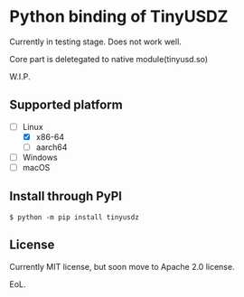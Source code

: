 # Python binding of TinyUSDZ

Currently in testing stage. Does not work well.

Core part is deletegated to native module(tinyusd.so)

W.I.P.

## Supported platform

* [ ] Linux
  * [x] x86-64
  * [ ] aarch64
* [ ] Windows
* [ ] macOS

## Install through PyPI

```
$ python -m pip install tinyusdz
```

## License

Currently MIT license, but soon move to Apache 2.0 license.

EoL.
